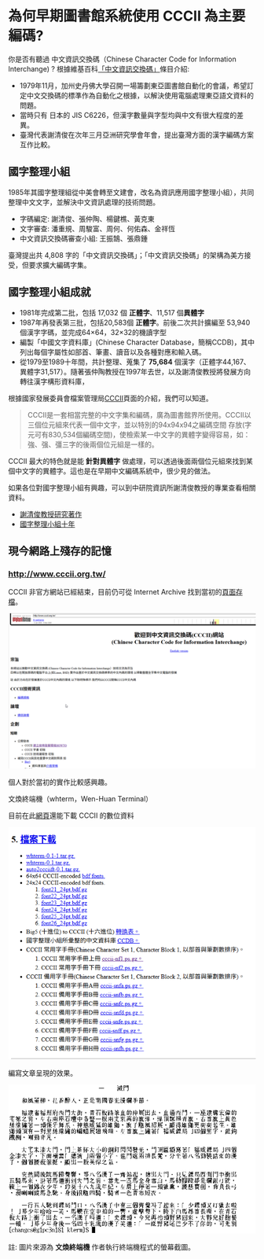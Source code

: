 # 為何早期圖書館系統使用 CCCII 為主要編碼?

你是否有聽過 中文資訊交換碼（Chinese Character Code for Information Interchange) ?
根據維基百科[「中文資訊交換碼」](https://zh.wikipedia.org/zh-tw/%E4%B8%AD%E6%96%87%E8%B3%87%E8%A8%8A%E4%BA%A4%E6%8F%9B%E7%A2%BC)條目介紹:

* 1979年11月，加州史丹佛大學召開一場籌劃東亞圖書館自動化的會議，希望訂定中文交換碼的標準作為自動化之根據，以解決使用電腦處理東亞語文資料的問題。
* 當時只有 日本的 JIS C6226，但漢字數量與字型均與中文有很大程度的差異。
* 臺灣代表謝清俊在次年三月亞洲研究學會年會，提出臺灣方面的漢字編碼方案互作比較。

## 國字整理小組

1985年其國字整理組從中美會轉至文建會，改名為資訊應用國字整理小組），共同整理中文文字，並解決中文資訊處理的技術問題。

* 字碼編定: 謝清俊、張仲陶、楊鍵樵、黃克東
* 文字審查: 潘重規、周駿富、周何、何佑森、金祥恆
* 中文資訊交換碼審查小組: 王振鵠、張鼎鍾

臺灣提出共 4,808 字的「中文資訊交換碼」；「中文資訊交換碼」的架構為美方接受，但要求擴大編碼字集。

## 國字整理小組成就

* 1981年完成第二批，包括 17,032 個 **正體字**、11,517 個**異體字**
* 1987年再發表第三批，包括20,583個 **正體字**。前後二次共計擴編至 53,940 個漢字字碼，並完成64×64，32×32的機讀字型
* 編製「中國文字資料庫」(Chinese Character Database，簡稱CCDB)，其中列出每個字屬性如部首、筆畫、讀音以及各種對應和輸入碼。
* 從1979至1989十年間，共計整理、蒐集了 **75,684** 個漢字（正體字44,167、異體字31,517）。隨著張仲陶教授在1997年去世，以及謝清俊教授將發展方向轉往漢字構形資料庫，

根據國家發展委員會檔案管理局[CCCII](https://www.archives.gov.tw/tw/arctw/445-8037.html)頁面的介紹，我們可以知道。

>CCCII是一套相當完整的中文字集和編碼，廣為圖書館界所使用。CCCII以三個位元組來代表一個中文字，並以特別的94x94x94之編碼空間 存放(字元可有830,534個編碼空間)，使檢索某一中文字的異體字變得容易，如：強、强、彊三字的後兩個位元組是一樣的。

CCCII 最大的特色就是能 **針對異體字** 做處理，可以透過後面兩個位元組來找到某個中文字的異體字。這也是在早期中文編碼系統中，很少見的做法。

如果各位對國字整理小組有興趣，可以到中研院資訊所謝清俊教授的專業查看相關資料。

* [謝清俊教授研究著作](https://cdp.sinica.edu.tw/cchsieh/hcc-research-list.html)
* [國字整理小組十年](http://cdp.sinica.edu.tw/cchsieh/research/hcc-research-43.pdf)

## 現今網路上殘存的記憶

### http://www.cccii.org.tw/

CCCII 非官方網站已經結束，目前仍可從 Internet Archive 找到當初的[頁面存檔](https://web.archive.org/web/20050211214404/http://www.cccii.org.tw/)。

![](img/08_01.png)

個人對於當初的實作比較感興趣。

文煥終端機（whterm，Wen-Huan Terminal）

目前在此[網頁](https://web.archive.org/web/20041010143418/http://santos.ee.ntu.edu.tw/~changcs/whterm/whterm-5.html)還能下載 CCCII 的數位資料

![](img/08_02.png)

編寫文章呈現的效果。

![](img/08_03.png)

註: 圖片來源為 **文煥終端機** 作者執行終端機程式的螢幕截圖。